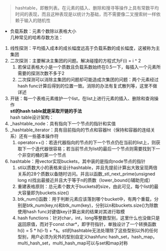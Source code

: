 > hashtable，即散列表。在元素的插入、删除和搜寻等操作上具有常数平均时间的表现，而且这种表现是以统计为基础，而不需要像二叉搜索树一样依赖于输入的随机性
>   
- 负载系数：元素个数除以表格大小  
几种常见的哈希存数方法：  
1. 线性探测：平均插入成本的成长幅度远高于负载系数的成长幅度，这被称为主集团
2. 二次探测：主要解决主集团的问题。解决碰撞的方程式为F(i) = i ^ 2
    1. 若保证表格大小是一个质数且负载系数始终在0.5一下，每插入一个元素所需要的探测次数不多于2
    2. 二次探测可以消除主集团的问题却可能造成次集团的问题：两个元素经过hash func计算后得到的位置一致。消除的办法有复式散列等，这里不做详述
3. 开链：每一个表格元素维护一个list，在list上进行元素的插入、删除和查询操作  
**stl的hash table就是采取开链的手法**  
hash table设计架构：  
1. _hashtable_node：具有指向下一个节点的指针和实值
2. _hashtable_iterator：具有目前指向的节点和容器ht（保持和容器的连结关系）还有一些基本操作符
    1. operator++()：若迭代器指向的节点的下一个节点仍在当前的list上，则获取下一个迭代器很容易；若当前节点为list的最后一个节点则需要找到下一个非空的桶的第一个节点
3. hashtable：用vector实现buckets，其中装的是指向node节点的指针
    1. stl以质数大小的表格来设计hashtable，并且先提前计算出大致呈现两倍关系的28个质数以备随时访问。并且以函数_stl_next_prime(unsigned long n)找出最接近并且大于等于n的质数（lower_bound()辅助完成）
    2. 重建表格原则：总元素个数大于buckets的size，由此可见，每个list的最大容量即为buckets.size()
    3. btk_num()函数：用于判断元素应该落到哪个bucket中，有两个重载，分别是btk_num(key,n)和btk_num(key)，分别以n和buckets.size()为除数使用hash func对键值key计算出来的结果对其进行取模
    4. hash functions：针对char，int，long等整数型别，这里什么也没做只是返回原值，而对于const char*，即字符指针，单独设计了一个转换函数h(i) = 5 * h(i-1) + *s。stl的hashtable无法处理除了这些型别以外的任何型别，用户必须为另外的型别自定义hashfunc
hash_set，hash_map，multi_hash_set，multi_hash_map可以与set和map对称  